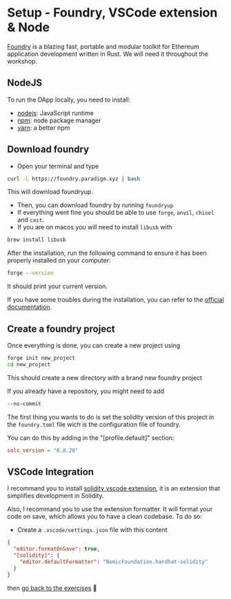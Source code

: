 # Setup - Foundry, VSCode extension & Node

[Foundry](https://book.getfoundry.sh/) is a blazing fast, portable and modular toolkit for Ethereum application development written in Rust. We will need it throughout the workshop.

## NodeJS

To run the DApp locally, you need to install:
- [nodejs](https://github.com/nodejs/node): JavaScript runtime
- [npm](https://www.npmjs.com/): node package manager
- [yarn](https://yarnpkg.com/): a better npm

## Download foundry

- Open your terminal and type

```bash
curl -L https://foundry.paradigm.xyz | bash
```

This will download foundryup.

- Then, you can download foundry by running `foundryup`
- If everything went fine you should be able to use `forge`, `anvil`, `chisel` and `cast`.
- If you are on macos you will need to install `libusb` with

```bash
brew install libusb
```

After the installation, run the following command to ensure it has been properly installed on your computer:

```bash
forge --version
```

It should print your current version.

If you have some troubles during the installation, you can refer to the [official documentation](https://book.getfoundry.sh/getting-started/installation).

## Create a foundry project

Once everything is done, you can create a new project using

```bash
forge init new_project
cd new_project
```

This should create a new directory with a brand new foundry project

If you already have a repository, you might need to add

```bash
--no-commit
```

The first thing you wants to do is set the solidity version of this project in the `foundry.toml` file wich is the configuration file of foundry.

You can do this by adding in the "[profile.default]" section:

```toml
solc_version = "0.8.20"
```

## VSCode Integration

I recommand you to install [solidity vscode extension](https://marketplace.visualstudio.com/items?itemName=NomicFoundation.hardhat-solidity), it is an extension that simplifies development in Solidity.

Also, I recommand you to use the extension formatter. It will format your code on save, which allows you to have a clean codebase. To do so:

- Create a `.vscode/settings.json` file with this content

```json
{
  "editor.formatOnSave": true,
  "[solidity]": {
    "editor.defaultFormatter": "NomicFoundation.hardhat-solidity"
  }
}
```

then [go back to the exercises](./README.md) 🚀